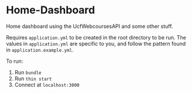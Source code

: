 # Home-Dashboard
Home dashboard using the UcfWebcoursesAPI and some other stuff. 


Requires `application.yml` to be created in the root directory to be run. The values in `application.yml` are specific to you, and follow the pattern found in `application.example.yml`.


To run: 

1. Run `bundle`
1. Run `thin start`
1. Connect at `localhost:3000`
